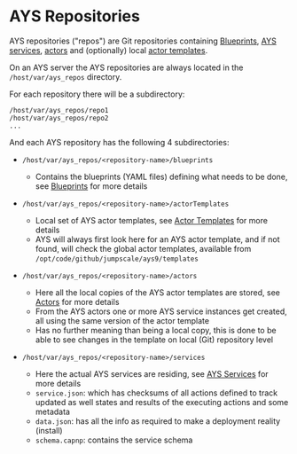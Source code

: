 # AYS Repositories

AYS repositories ("repos") are Git repositories containing [Blueprints](Blueprints.md), [AYS services](Services.md), [actors](Actors.md) and (optionally) local [actor templates](ActorTemplates.md).

On an AYS server the AYS repositories are always located in the `/host/var/ays_repos` directory.

For each repository there will be a subdirectory:
```
/host/var/ays_repos/repo1
/host/var/ays_repos/repo2
...
```

And each AYS repository has the following 4 subdirectories:

- `/host/var/ays_repos/<repository-name>/blueprints`

  - Contains the blueprints (YAML files) defining what needs to be done, see [Blueprints](Blueprints.md) for more details

- `/host/var/ays_repos/<repository-name>/actorTemplates`

  - Local set of AYS actor templates, see [Actor Templates](ActorTemplates.md) for more details
  - AYS will always first look here for an AYS actor template, and if not found, will check the global actor templates, available from `/opt/code/github/jumpscale/ays9/templates`

- `/host/var/ays_repos/<repository-name>/actors`

  - Here all the local copies of the AYS actor templates are stored, see [Actors](Actors.md) for more details
  - From the AYS actors one or more AYS service instances get created, all using the same version of the actor template
  - Has no further meaning than being a local copy, this is done to be able to see changes in the template on local (Git) repository level

- `/host/var/ays_repos/<repository-name>/services`

  - Here the actual AYS services are residing, see [AYS Services](Services.md) for more details
  - `service.json`: which has checksums of all actions defined to track updated as well states and results of the executing actions and some metadata
  - `data.json`: has all the info as required to make a deployment reality (install)
  - `schema.capnp`: contains the service schema
